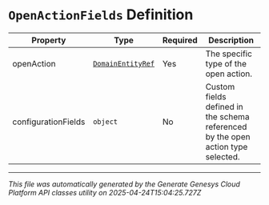 # `OpenActionFields` Definition

| Property | Type | Required | Description |
|----------|------|----------|-------------|
| openAction | [`DomainEntityRef`](domainentityref-definition.md) | Yes | The specific type of the open action. |
| configurationFields | `object` | No | Custom fields defined in the schema referenced by the open action type selected. |

---

*This file was automatically generated by the Generate Genesys Cloud Platform API classes utility on 2025-04-24T15:04:25.727Z*